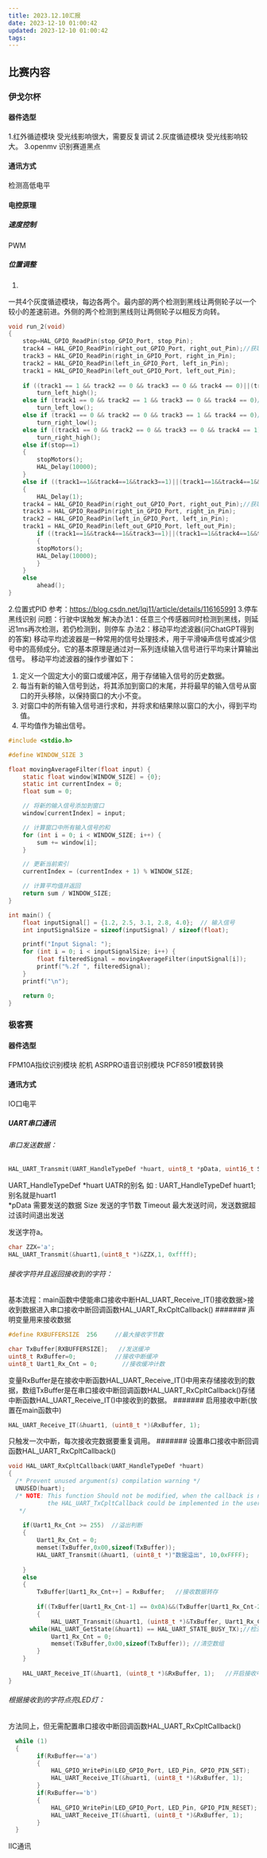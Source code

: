 ```yaml
---
title: 2023.12.10汇报
date: 2023-12-10 01:00:42
updated: 2023-12-10 01:00:42
tags:
---
```

## 比赛内容
### 伊戈尔杯
#### 器件选型
1.红外循迹模块
受光线影响很大，需要反复调试
2.灰度循迹模块
受光线影响较大。
3.openmv
识别赛道黑点
#### 通讯方式
检测高低电平
#### 电控原理
##### 速度控制
PWM
##### 位置调整
1.
一共4个灰度循迹模块，每边各两个。最内部的两个检测到黑线让两侧轮子以一个较小的差速前进。外侧的两个检测到黑线则让两侧轮子以相反方向转。
```c
void run_2(void)
{
    stop=HAL_GPIO_ReadPin(stop_GPIO_Port, stop_Pin);
    track4 = HAL_GPIO_ReadPin(right_out_GPIO_Port, right_out_Pin);//获取传感器值
    track3 = HAL_GPIO_ReadPin(right_in_GPIO_Port, right_in_Pin);
    track2 = HAL_GPIO_ReadPin(left_in_GPIO_Port, left_in_Pin);
    track1 = HAL_GPIO_ReadPin(left_out_GPIO_Port, left_out_Pin);
	
	if ((track1 == 1 && track2 == 0 && track3 == 0 && track4 == 0)||(track1 == 1 && track2 == 1 && track3 == 0 && track4 == 0))//左左
		turn_left_high();
	else if (track1 == 0 && track2 == 1 && track3 == 0 && track4 == 0)//左
		turn_left_low();
	else if (track1 == 0 && track2 == 0 && track3 == 1 && track4 == 0)//右
		turn_right_low();
	else if ((track1 == 0 && track2 == 0 && track3 == 0 && track4 == 1)||(track1 == 0 && track2 == 0 && track3 == 1 && track4 == 1))//右右
		turn_right_high();
	else if(stop==1)
	{
		stopMotors();
		HAL_Delay(10000);
	}
	else if ((track1==1&&track4==1&&track3==1)||(track1==1&&track4==1&&track2==1)||(track2==1&&track3==1&&track4==1)||(track2==1&&track3==1&&track1==1))
	{	
		HAL_Delay(1);
    track4 = HAL_GPIO_ReadPin(right_out_GPIO_Port, right_out_Pin);//获取传感器值
    track3 = HAL_GPIO_ReadPin(right_in_GPIO_Port, right_in_Pin);
    track2 = HAL_GPIO_ReadPin(left_in_GPIO_Port, left_in_Pin);
    track1 = HAL_GPIO_ReadPin(left_out_GPIO_Port, left_out_Pin);
		if ((track1==1&&track4==1&&track3==1)||(track1==1&&track4==1&&track2==1)||(track2==1&&track3==1&&track4==1)||(track2==1&&track3==1&&track1==1))
		{
		stopMotors();
		HAL_Delay(10000);
		}
	}
	else
		ahead();
}
```
2.位置式PID
参考：https://blog.csdn.net/lqj11/article/details/116165991
3.停车黑线识别
问题：行驶中误触发
解决办法1：任意三个传感器同时检测到黑线，则延迟1ms再次检测，若仍检测到，则停车
办法2：移动平均滤波器(问ChatGPT得到的答案)
移动平均滤波器是一种常用的信号处理技术，用于平滑噪声信号或减少信号中的高频成分。它的基本原理是通过对一系列连续输入信号进行平均来计算输出信号。
移动平均滤波器的操作步骤如下：
 1. 定义一个固定大小的窗口或缓冲区，用于存储输入信号的历史数据。
 2. 每当有新的输入信号到达，将其添加到窗口的末尾，并将最早的输入信号从窗口的开头移除，以保持窗口的大小不变。
 3. 对窗口中的所有输入信号进行求和，并将求和结果除以窗口的大小，得到平均值。
 4. 平均值作为输出信号。
```c
#include <stdio.h>

#define WINDOW_SIZE 3

float movingAverageFilter(float input) {
    static float window[WINDOW_SIZE] = {0};
    static int currentIndex = 0;
    float sum = 0;

    // 将新的输入信号添加到窗口
    window[currentIndex] = input;

    // 计算窗口中所有输入信号的和
    for (int i = 0; i < WINDOW_SIZE; i++) {
        sum += window[i];
    }

    // 更新当前索引
    currentIndex = (currentIndex + 1) % WINDOW_SIZE;

    // 计算平均值并返回
    return sum / WINDOW_SIZE;
}

int main() {
    float inputSignal[] = {1.2, 2.5, 3.1, 2.8, 4.0};  // 输入信号
    int inputSignalSize = sizeof(inputSignal) / sizeof(float);

    printf("Input Signal: ");
    for (int i = 0; i < inputSignalSize; i++) {
        float filteredSignal = movingAverageFilter(inputSignal[i]);
        printf("%.2f ", filteredSignal);
    }
    printf("\n");

    return 0;
}
```
### 极客赛
#### 器件选型
FPM10A指纹识别模块
舵机
ASRPRO语音识别模块
PCF8591模数转换
#### 通讯方式
IO口电平
##### UART串口通讯
###### 串口发送数据：
```c
HAL_UART_Transmit(UART_HandleTypeDef *huart, uint8_t *pData, uint16_t Size, uint32_t Timeout)
```
UART_HandleTypeDef *huart      UATR的别名    如 :   UART_HandleTypeDef huart1;   别名就是huart1  
*pData      需要发送的数据 
Size    发送的字节数
Timeout   最大发送时间，发送数据超过该时间退出发送 

发送字符a。
```c
char ZZX='a';
HAL_UART_Transmit(&huart1,(uint8_t *)&ZZX,1, 0xffff);
```
###### 接收字符并且返回接收到的字符：
基本流程：main函数中使能串口接收中断HAL_UART_Receive_IT()接收数据>接收到数据进入串口接收中断回调函数HAL_UART_RxCpltCallback()
####### 声明变量用来接收数据
```c
#define RXBUFFERSIZE  256     //最大接收字节数

char TxBuffer[RXBUFFERSIZE];   //发送缓冲
uint8_t RxBuffer=0;           //接收中断缓冲
uint8_t Uart1_Rx_Cnt = 0;       //接收缓冲计数
```
变量RxBuffer是在接收中断函数HAL_UART_Receive_IT()中用来存储接收到的数据，数组TxBuffer是在串口接收中断回调函数HAL_UART_RxCpltCallback()存储中断函数HAL_UART_Receive_IT()中接收到的数据。
####### 启用接收中断(放置在main函数中)
```c
HAL_UART_Receive_IT(&huart1, (uint8_t *)&RxBuffer, 1);
```
只触发一次中断，每次接收完数据要重复调用。
####### 设置串口接收中断回调函数HAL_UART_RxCpltCallback()
```c
void HAL_UART_RxCpltCallback(UART_HandleTypeDef *huart)
{
  /* Prevent unused argument(s) compilation warning */
  UNUSED(huart);
  /* NOTE: This function Should not be modified, when the callback is needed,
           the HAL_UART_TxCpltCallback could be implemented in the user file
   */
 
    if(Uart1_Rx_Cnt >= 255)  //溢出判断
    {
        Uart1_Rx_Cnt = 0;
        memset(TxBuffer,0x00,sizeof(TxBuffer));
        HAL_UART_Transmit(&huart1, (uint8_t *)"数据溢出", 10,0xFFFF);   
        
    }
    else
    {
        TxBuffer[Uart1_Rx_Cnt++] = RxBuffer;   //接收数据转存
    
        if((TxBuffer[Uart1_Rx_Cnt-1] == 0x0A)&&(TxBuffer[Uart1_Rx_Cnt-2] == 0x0D)) //判断结束位
        {
            HAL_UART_Transmit(&huart1, (uint8_t *)&TxBuffer, Uart1_Rx_Cnt,0xFFFF); //将收到的信息发送出去
      while(HAL_UART_GetState(&huart1) == HAL_UART_STATE_BUSY_TX);//检测UART发送结束
            Uart1_Rx_Cnt = 0;
            memset(TxBuffer,0x00,sizeof(TxBuffer)); //清空数组
        }
    }
    
    HAL_UART_Receive_IT(&huart1, (uint8_t *)&RxBuffer, 1);   //开启接收中断
}
```
###### 根据接收到的字符点亮LED灯：
方法同上，但无需配置串口接收中断回调函数HAL_UART_RxCpltCallback()
```c
  while (1)
  {
		if(RxBuffer=='a')
		{
			HAL_GPIO_WritePin(LED_GPIO_Port, LED_Pin, GPIO_PIN_SET);
			HAL_UART_Receive_IT(&huart1, (uint8_t *)&RxBuffer, 1);
		}
		if(RxBuffer=='b')
		{
			HAL_GPIO_WritePin(LED_GPIO_Port, LED_Pin, GPIO_PIN_RESET);
			HAL_UART_Receive_IT(&huart1, (uint8_t *)&RxBuffer, 1);
		}
  }
```
IIC通讯